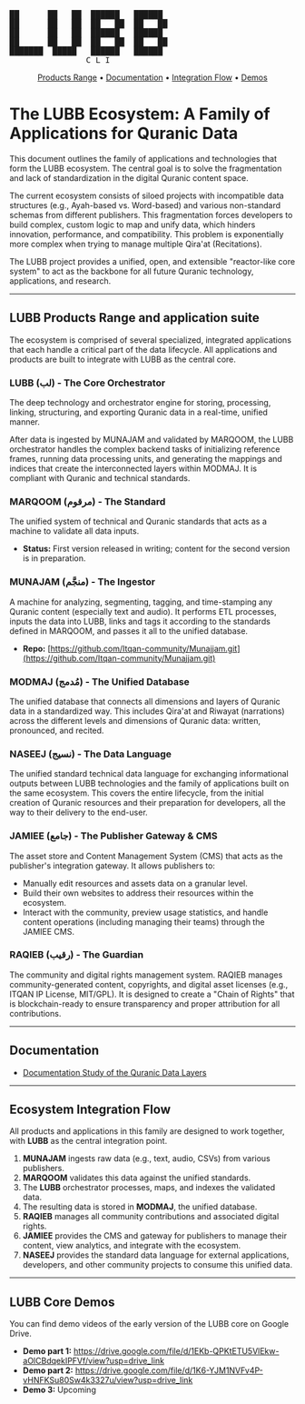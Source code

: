 <pre>
██      ██   ██  ██████   ██████
██      ██   ██  ██   ██  ██   ██
██      ██   ██  ██████   ██████
██      ██   ██  ██   ██  ██   ██
███████  █████   ██████   ██████
                C L I
</pre>

<p align="center">
  <a href="#lubb-products-range-and-application-suite">Products Range</a> •
  <a href="#documentation">Documentation</a> •
  <a href="#ecosystem-integration-flow">Integration Flow</a> •
  <a href="#lubb-core-demos">Demos</a>
</p>

# The LUBB Ecosystem: A Family of Applications for Quranic Data

This document outlines the family of applications and technologies that form the LUBB ecosystem. The central goal is to solve the fragmentation and lack of standardization in the digital Quranic content space.

The current ecosystem consists of siloed projects with incompatible data structures (e.g., Ayah-based vs. Word-based) and various non-standard schemas from different publishers. This fragmentation forces developers to build complex, custom logic to map and unify data, which hinders innovation, performance, and compatibility. This problem is exponentially more complex when trying to manage multiple Qira'at (Recitations).

The LUBB project provides a unified, open, and extensible "reactor-like core system" to act as the backbone for all future Quranic technology, applications, and research.

---

## LUBB Products Range and application suite

The ecosystem is comprised of several specialized, integrated applications that each handle a critical part of the data lifecycle. All applications and products are built to integrate with LUBB as the central core.

### LUBB (لب) - The Core Orchestrator

The deep technology and orchestrator engine for storing, processing, linking, structuring, and exporting Quranic data in a real-time, unified manner.

After data is ingested by MUNAJAM and validated by MARQOOM, the LUBB orchestrator handles the complex backend tasks of initializing reference frames, running data processing units, and generating the mappings and indices that create the interconnected layers within MODMAJ. It is compliant with Quranic and technical standards.

### MARQOOM (مرقوم) - The Standard

The unified system of technical and Quranic standards that acts as a machine to validate all data inputs.
* **Status:** First version released in writing; content for the second version is in preparation.

### MUNAJAM (منجَّم) - The Ingestor

A machine for analyzing, segmenting, tagging, and time-stamping any Quranic content (especially text and audio). It performs ETL processes, inputs the data into LUBB, links and tags it according to the standards defined in MARQOOM, and passes it all to the unified database.
* **Repo:** [https://github.com/Itqan-community/Munajjam.git](https://github.com/Itqan-community/Munajjam.git)

### MODMAJ (مُدمج) - The Unified Database

The unified database that connects all dimensions and layers of Quranic data in a standardized way. This includes Qira'at and Riwayat (narrations) across the different levels and dimensions of Quranic data: written, pronounced, and recited.

### NASEEJ (نسيج) - The Data Language

The unified standard technical data language for exchanging informational outputs between LUBB technologies and the family of applications built on the same ecosystem. This covers the entire lifecycle, from the initial creation of Quranic resources and their preparation for developers, all the way to their delivery to the end-user.

### JAMIEE (جامع) - The Publisher Gateway & CMS

The asset store and Content Management System (CMS) that acts as the publisher's integration gateway. It allows publishers to:
* Manually edit resources and assets data on a granular level.
* Build their own websites to address their resources within the ecosystem.
* Interact with the community, preview usage statistics, and handle content operations (including managing their teams) through the JAMIEE CMS.

### RAQIEB (رقيب) - The Guardian

The community and digital rights management system. RAQIEB manages community-generated content, copyrights, and digital asset licenses (e.g., ITQAN IP License, MIT/GPL). It is designed to create a "Chain of Rights" that is blockchain-ready to ensure transparency and proper attribution for all contributions.

---

## Documentation

* [Documentation Study of the Quranic Data Layers](https://docs.google.com/spreadsheets/d/18TqUEgNEleLf3FL1W472qaWYQiwfmAl3zZk1XcJJa24/edit?usp=drive_link)

---

## Ecosystem Integration Flow

All products and applications in this family are designed to work together, with **LUBB** as the central integration point.

1.  **MUNAJAM** ingests raw data (e.g., text, audio, CSVs) from various publishers.
2.  **MARQOOM** validates this data against the unified standards.
3.  The **LUBB** orchestrator processes, maps, and indexes the validated data.
4.  The resulting data is stored in **MODMAJ**, the unified database.
5.  **RAQIEB** manages all community contributions and associated digital rights.
6.  **JAMIEE** provides the CMS and gateway for publishers to manage their content, view analytics, and integrate with the ecosystem.
7.  **NASEEJ** provides the standard data language for external applications, developers, and other community projects to consume this unified data.

---

## LUBB Core Demos

You can find demo videos of the early version of the LUBB core on Google Drive.

* **Demo part 1:** https://drive.google.com/file/d/1EKb-QPKtETU5VlEkw-aOlCBdqekIPFVf/view?usp=drive_link
* **Demo part 2:** https://drive.google.com/file/d/1K6-YJM1NVFv4P-vHNFKSu80Sw4k3327u/view?usp=drive_link
* **Demo 3:** Upcoming
